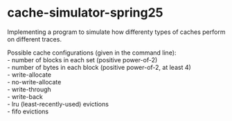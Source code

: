 # cache-simulator-spring25

Implementing a program to simulate how differenty types of caches perform on different traces.

Possible cache configurations (given in the command line):  
    - number of blocks in each set (positive power-of-2)  
    - number of bytes in each block (positive power-of-2, at least 4)  
    - write-allocate  
    - no-write-allocate  
    - write-through  
    - write-back  
    - lru (least-recently-used) evictions   
    - fifo evictions  
